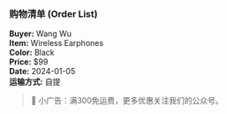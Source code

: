### 购物清单 (Order List)

**Buyer:** Wang Wu  
**Item:** Wireless Earphones  
**Color:** Black  
**Price:** $99  
**Date:** 2024-01-05  
**运输方式:** 自提  

> 🌟 小广告：满300免运费，更多优惠关注我们的公众号。
